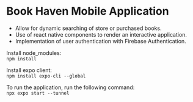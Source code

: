 # Book Haven Mobile Application
- Allow for dynamic searching of store or purchased books.
- Use of react native components to render an interactive application.
- Implementation of user authentication with Firebase Authentication.

Install node_modules:\
```npm install```

Install expo client:\
```npm install expo-cli --global```

To run the application, run the following command:\
```npx expo start --tunnel```
